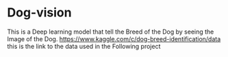 # Dog-vision
This is a Deep learning model that tell the Breed of the Dog by seeing the Image of the Dog.
https://www.kaggle.com/c/dog-breed-identification/data
this is the link to the data used in the Following project

